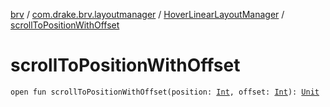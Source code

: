 [brv](../../index.md) / [com.drake.brv.layoutmanager](../index.md) / [HoverLinearLayoutManager](index.md) / [scrollToPositionWithOffset](./scroll-to-position-with-offset.md)

# scrollToPositionWithOffset

`open fun scrollToPositionWithOffset(position: `[`Int`](https://kotlinlang.org/api/latest/jvm/stdlib/kotlin/-int/index.html)`, offset: `[`Int`](https://kotlinlang.org/api/latest/jvm/stdlib/kotlin/-int/index.html)`): `[`Unit`](https://kotlinlang.org/api/latest/jvm/stdlib/kotlin/-unit/index.html)